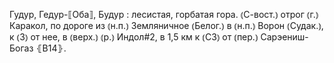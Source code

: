 ---
---

Гудур, Гедур-⟦Оба⟧, Будур
: лесистая, горбатая гора. ⦅С-вост.⦆ отрог ⦅г.⦆ Каракол, по дороге из ⦅н.п.⦆ Земляничное ⦅Белог.⦆ в ⦅н.п.⦆ Ворон ⦅Судак.⦆, к ⦅З⦆ от нее, в ⦅верх.⦆ ⦅р.⦆ Индол#2, в 1,5 км к ⦅СЗ⦆ от ⦅пер.⦆ Сарэениш-Богаз ⦃В14⦄.
